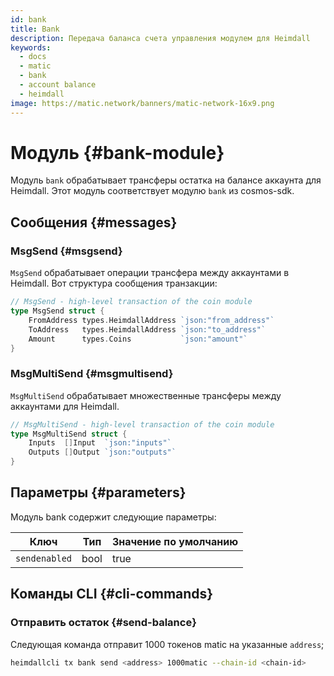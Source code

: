 ```yaml
---
id: bank
title: Bank
description: Передача баланса счета управления модулем для Heimdall
keywords:
  - docs
  - matic
  - bank
  - account balance
  - heimdall
image: https://matic.network/banners/matic-network-16x9.png
---
```


# Модуль {#bank-module}

Модуль `bank` обрабатывает трансферы остатка на балансе аккаунта для Heimdall. Этот модуль соответствует модулю `bank` из cosmos-sdk.

## Сообщения {#messages}

### MsgSend {#msgsend}

`MsgSend` обрабатывает операции трансфера между аккаунтами в Heimdall. Вот структура сообщения транзакции:

```go
// MsgSend - high-level transaction of the coin module
type MsgSend struct {
	FromAddress types.HeimdallAddress `json:"from_address"`
	ToAddress   types.HeimdallAddress `json:"to_address"`
	Amount      types.Coins           `json:"amount"`
}
```

### MsgMultiSend {#msgmultisend}

`MsgMultiSend` обрабатывает множественные трансферы между аккаунтами для Heimdall.

```go
// MsgMultiSend - high-level transaction of the coin module
type MsgMultiSend struct {
	Inputs  []Input  `json:"inputs"`
	Outputs []Output `json:"outputs"`
}
```

## Параметры {#parameters}

Модуль bank содержит следующие параметры:

| Ключ | Тип | Значение по умолчанию |
|----------------------|--------|------------------|
| `sendenabled` | bool | true |

## Команды CLI {#cli-commands}

### Отправить остаток {#send-balance}

Следующая команда отправит 1000 токенов matic на указанные `address`;

```bash
heimdallcli tx bank send <address> 1000matic --chain-id <chain-id>
```
